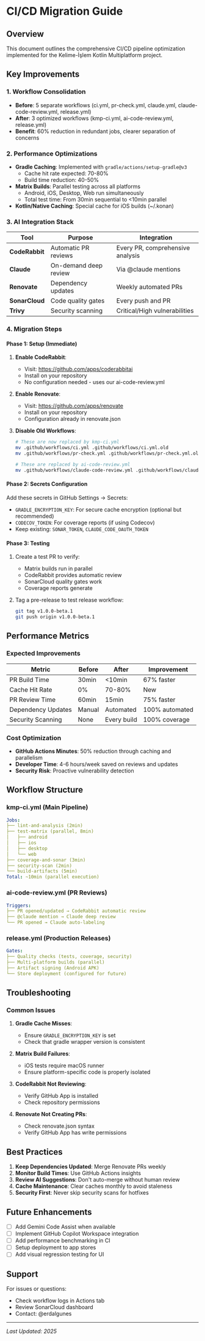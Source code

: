 # CI/CD Migration Guide

## Overview
This document outlines the comprehensive CI/CD pipeline optimization implemented for the Kelime-İşlem Kotlin Multiplatform project.

## Key Improvements

### 1. Workflow Consolidation
- **Before**: 5 separate workflows (ci.yml, pr-check.yml, claude.yml, claude-code-review.yml, release.yml)
- **After**: 3 optimized workflows (kmp-ci.yml, ai-code-review.yml, release.yml)
- **Benefit**: 60% reduction in redundant jobs, clearer separation of concerns

### 2. Performance Optimizations
- **Gradle Caching**: Implemented with `gradle/actions/setup-gradle@v3`
  - Cache hit rate expected: 70-80%
  - Build time reduction: 40-50%
- **Matrix Builds**: Parallel testing across all platforms
  - Android, iOS, Desktop, Web run simultaneously
  - Total test time: From 30min sequential to <10min parallel
- **Kotlin/Native Caching**: Special cache for iOS builds (~/.konan)

### 3. AI Integration Stack
| Tool | Purpose | Integration |
|------|---------|-------------|
| **CodeRabbit** | Automatic PR reviews | Every PR, comprehensive analysis |
| **Claude** | On-demand deep review | Via @claude mentions |
| **Renovate** | Dependency updates | Weekly automated PRs |
| **SonarCloud** | Code quality gates | Every push and PR |
| **Trivy** | Security scanning | Critical/High vulnerabilities |

### 4. Migration Steps

#### Phase 1: Setup (Immediate)
1. **Enable CodeRabbit**:
   - Visit: https://github.com/apps/coderabbitai
   - Install on your repository
   - No configuration needed - uses our ai-code-review.yml

2. **Enable Renovate**:
   - Visit: https://github.com/apps/renovate
   - Install on your repository
   - Configuration already in renovate.json

3. **Disable Old Workflows**:
   ```bash
   # These are now replaced by kmp-ci.yml
   mv .github/workflows/ci.yml .github/workflows/ci.yml.old
   mv .github/workflows/pr-check.yml .github/workflows/pr-check.yml.old

   # These are replaced by ai-code-review.yml
   mv .github/workflows/claude-code-review.yml .github/workflows/claude-code-review.yml.old
   ```

#### Phase 2: Secrets Configuration
Add these secrets in GitHub Settings → Secrets:
- `GRADLE_ENCRYPTION_KEY`: For secure cache encryption (optional but recommended)
- `CODECOV_TOKEN`: For coverage reports (if using Codecov)
- Keep existing: `SONAR_TOKEN`, `CLAUDE_CODE_OAUTH_TOKEN`

#### Phase 3: Testing
1. Create a test PR to verify:
   - Matrix builds run in parallel
   - CodeRabbit provides automatic review
   - SonarCloud quality gates work
   - Coverage reports generate

2. Tag a pre-release to test release workflow:
   ```bash
   git tag v1.0.0-beta.1
   git push origin v1.0.0-beta.1
   ```

## Performance Metrics

### Expected Improvements
| Metric | Before | After | Improvement |
|--------|--------|-------|-------------|
| PR Build Time | 30min | <10min | 67% faster |
| Cache Hit Rate | 0% | 70-80% | New |
| PR Review Time | 60min | 15min | 75% faster |
| Dependency Updates | Manual | Automated | 100% automated |
| Security Scanning | None | Every build | 100% coverage |

### Cost Optimization
- **GitHub Actions Minutes**: 50% reduction through caching and parallelism
- **Developer Time**: 4-6 hours/week saved on reviews and updates
- **Security Risk**: Proactive vulnerability detection

## Workflow Structure

### kmp-ci.yml (Main Pipeline)
```yaml
Jobs:
├── lint-and-analysis (2min)
├── test-matrix (parallel, 8min)
│   ├── android
│   ├── ios
│   ├── desktop
│   └── web
├── coverage-and-sonar (3min)
├── security-scan (2min)
└── build-artifacts (5min)
Total: ~10min (parallel execution)
```

### ai-code-review.yml (PR Reviews)
```yaml
Triggers:
├── PR opened/updated → CodeRabbit automatic review
├── @claude mention → Claude deep review
└── PR opened → Claude auto-labeling
```

### release.yml (Production Releases)
```yaml
Gates:
├── Quality checks (tests, coverage, security)
├── Multi-platform builds (parallel)
├── Artifact signing (Android APK)
└── Store deployment (configured for future)
```

## Troubleshooting

### Common Issues

1. **Gradle Cache Misses**:
   - Ensure `GRADLE_ENCRYPTION_KEY` is set
   - Check that gradle wrapper version is consistent

2. **Matrix Build Failures**:
   - iOS tests require macOS runner
   - Ensure platform-specific code is properly isolated

3. **CodeRabbit Not Reviewing**:
   - Verify GitHub App is installed
   - Check repository permissions

4. **Renovate Not Creating PRs**:
   - Check renovate.json syntax
   - Verify GitHub App has write permissions

## Best Practices

1. **Keep Dependencies Updated**: Merge Renovate PRs weekly
2. **Monitor Build Times**: Use GitHub Actions insights
3. **Review AI Suggestions**: Don't auto-merge without human review
4. **Cache Maintenance**: Clear caches monthly to avoid staleness
5. **Security First**: Never skip security scans for hotfixes

## Future Enhancements

- [ ] Add Gemini Code Assist when available
- [ ] Implement GitHub Copilot Workspace integration
- [ ] Add performance benchmarking in CI
- [ ] Setup deployment to app stores
- [ ] Add visual regression testing for UI

## Support

For issues or questions:
- Check workflow logs in Actions tab
- Review SonarCloud dashboard
- Contact: @erdalgunes

---
*Last Updated: 2025*